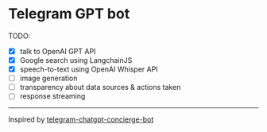 # Telegram GPT bot

TODO:
- [x] talk to OpenAI GPT API
- [x] Google search using LangchainJS
- [x] speech-to-text using OpenAI Whisper API
- [ ] image generation
- [ ] transparency about data sources & actions taken
- [ ] response streaming

---

Inspired by [telegram-chatgpt-concierge-bot](https://github.com/RafalWilinski/telegram-chatgpt-concierge-bot)

